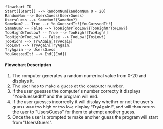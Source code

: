 ```mermaid
flowchart TD
Start([Start]) --> RandomNum[RandomNum 0 - 20]
RandomNum --> UsersGuess(UsersGuess)
UsersGuess --> SameNum?{SameNum?}
SameNum? -- True --> YouGuessedIt![YouGuessedIt!]
SameNum? -- False --> TooHighOrTooLow?{TooHighOrTooLow?}
TooHighOrTooLow? -- True --> TooHigh![TooHigh!]
TooHighOrTooLow? -- False --> TooLow![TooLow!]
TooHigh! --> TryAgain[TryAgain]
TooLow! --> TryAgain[TryAgain]
TryAgain --> UsersGuess
YouGuessedIt! --> End([End])
```
#### **Flowchart Description**

1. The computer generates a random numerical value from 0-20 and displays it.  
2. The user has to make a guess at the computer number.
3. If the user guesses the computer's number correctly it displays "YouGuessedIt!" and the program will end.
4. If the user guesses incorrectly it will display whether or not the user's guess was too high or too low, display "TryAgain!", and will then return the user to "UsersGuess" for them to attempt another guess.  
5. Once the user is prompted to make another guess the program will start from "UsersGuess".
